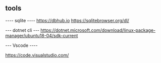 

## tools

---- sqlite ----
https://dbhub.io
https://sqlitebrowser.org/dl/

--- dotnet cli ---
https://dotnet.microsoft.com/download/linux-package-manager/ubuntu18-04/sdk-current

--- Vscode ----

https://code.visualstudio.com/